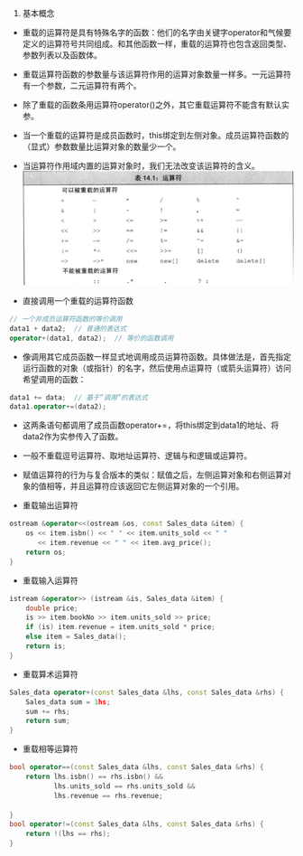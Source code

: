 1. 基本概念
* 重载的运算符是具有特殊名字的函数：他们的名字由关键字operator和气候要定义的运算符号共同组成。和其他函数一样，重载的运算符也包含返回类型、参数列表以及函数体。
* 重载运算符函数的参数量与该运算符作用的运算对象数量一样多。一元运算符有一个参数，二元运算符有两个。
* 除了重载的函数条用运算符operator()之外，其它重载运算符不能含有默认实参。
* 当一个重载的运算符是成员函数时，this绑定到左侧对象。成员运算符函数的（显式）参数数量比运算对象的数量少一个。
* 当运算符作用域内置的运算对象时，我们无法改变该运算符的含义。
![可以重载的运算符](op.png)

* 直接调用一个重载的运算符函数
``` C++
// 一个非成员运算符函数的等价调用
data1 + data2;  // 普通的表达式
operator+(data1, data2);  // 等价的函数调用
```

* 像调用其它成员函数一样显式地调用成员运算符函数。具体做法是，首先指定运行函数的对象（或指针）的名字，然后使用点运算符（或箭头运算符）访问希望调用的函数：
``` C++
data1 += data;  // 基于“调用”的表达式
data1.operator+=(data2);
```
* 这两条语句都调用了成员函数operator+=，将this绑定到data1的地址、将data2作为实参传入了函数。

* 一般不重载逗号运算符、取地址运算符、逻辑与和逻辑或运算符。

* 赋值运算符的行为与复合版本的类似：赋值之后，左侧运算对象和右侧运算对象的值相等，并且运算符应该返回它左侧运算对象的一个引用。

* 重载输出运算符

``` C++
ostream &operator<<(ostream &os, const Sales_data &item) {
    os << item.isbn() << " " << item.units_sold << " "
       << item.revenue << " " << item.avg_price();
    return os;
}
```
* 重载输入运算符
``` C++
istream &operator>> (istream &is, Sales_data &item) {
    double price;
    is >> item.bookNo >> item.units_sold >> price;
    if (is) item.revenue = item.units_sold * price;
    else item = Sales_data();
    return is;
}
```

* 重载算术运算符
``` C++
Sales_data operator+(const Sales_data &lhs, const Sales_data &rhs) {
    Sales_data sum = 1hs;
    sum += rhs;
    return sum;
}
```

* 重载相等运算符
``` C++
bool operator==(const Sales_data &lhs, const Sales_data &rhs) {
    return lhs.isbn() == rhs.isbn() && 
           lhs.units_sold == rhs.units_sold && 
           lhs.revenue == rhs.revenue;

}
bool operator!=(const Sales_data &lhs, const Sales_data &rhs) {
    return !(lhs == rhs);
}

```
